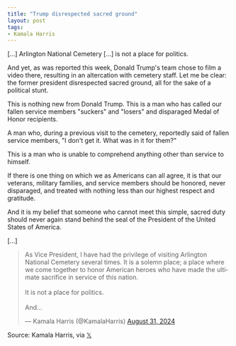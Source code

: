 ```yaml
---
title: "Trump disrespected sacred ground"
layout: post
tags:
- Kamala Harris
---
```


[...] Arlington National Cemetery [...] is not a place for politics.

And yet, as was reported this week, Donald Trump's team chose to film a video there, resulting in an altercation with cemetery staff. Let me be clear: the former president disrespected sacred ground, all for the sake of a political stunt.

This is nothing new from Donald Trump. This is a man who has called our fallen service members "suckers" and "losers" and disparaged Medal of Honor recipients.

A man who, during a previous visit to the cemetery, reportedly said of fallen service members, "I don't get it. What was in it for them?"

This is a man who is unable to comprehend anything other than service to himself.

If there is one thing on which we as Americans can all agree, it is that our veterans, military families, and service members should be honored, never disparaged, and treated with nothing less than our highest respect and gratitude.

And it is my belief that someone who cannot meet this simple, sacred duty should never again stand behind the seal of the President of the United States of America.

[...]

<blockquote class="twitter-tweet"><p lang="en" dir="ltr">As Vice President, I have had the privilege of visiting Arlington National Cemetery several times. It is a solemn place; a place where we come together to honor American heroes who have made the ultimate sacrifice in service of this nation.<br><br>It is not a place for politics.<br><br>And…</p>&mdash; Kamala Harris (@KamalaHarris) <a href="https://twitter.com/KamalaHarris/status/1829915590468731167?ref_src=twsrc%5Etfw">August 31, 2024</a></blockquote> <script async src="https://platform.twitter.com/widgets.js" charset="utf-8"></script>

Source: Kamala Harris, via [𝕏](https://x.com)
